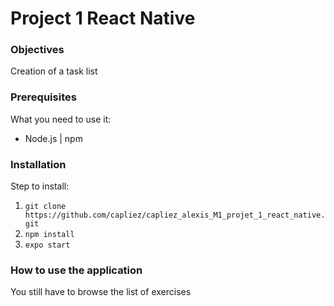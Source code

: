# Project 1 React Native

### Objectives

Creation of a task list

### Prerequisites

What you need to use it:
  * Node.js | npm

### Installation

Step to install:
  1. ``` git clone https://github.com/capliez/capliez_alexis_M1_projet_1_react_native.git ```
  2. ``` npm install ```
  3. ``` expo start ```

### How to use the application

You still have to browse the list of exercises
